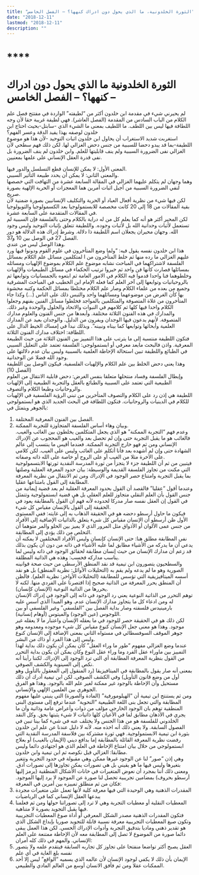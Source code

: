 ```yaml
---
title: "الثورة الخلدونية، ما الذي يحول دون ادراك كنهها؟ – الفصل الخامس"
date: "2018-12-11"
lastmod: "2018-12-11"
description: ""
---
```

# ****

# **الثورة الخلدونية ما الذي يحول دون ادراك كنهها؟ – الفصل الخامس –**

لم يحيرني شيء في مقدمة ابن خلدون أكثر من “لطيفته” الواردة في مفتتح فصل علم الكلام من الباب السادس من المقدمة (الفصل العاشر). فهي لطيفة غريبة حقا لأن وجه اللطافة فيها ليس بين اللطف. ما اللطيف بمعنى ما الشيء الذي -سابتل-بحيث احتاج ابن خلدون لوصفه بهذا يفيد الدقة وعسر الفهم؟  
استغربت شديد الاستغراب أن يحاول ابن خلدون اثبات التوحيد -لأن هذا هو موضوع اللطيفة-بما قد يبدو دحضا للسببية من جنس دحض الغزالي لها. لكن ذلك فهم سطحي لأن الغزالي نفى الضرورة السببية ولم ينف قابليتها للعلم. وابن خلدون لم ينف الضرورة بل نفى قدرة العقل الإنساني على علمها بمعنيين.

المعنى الأول: لا يمكن للإنسان قطع التسلسل والدور فيها.   
والمعنى الثاني: لا يمكن أن يحدد طبيعة التأثير السببي.   
وهما وجهان لم يتكلم عليهما الغزالي في المقالة السابعة عشرة من التهافت التي خصصها لنفي الضرورة السببية من أجيل اثبات أمرين هما المعجزات أو الحرية الإلهية بصورة صريح.  
لكن فيها شيء من نظرية أفعال العباد أو الحرية والتكليف الإنسانيين بصورة ضمنية لأن بقية المقالات من 18 إلى 20 كانت مخصصة للابستمولوجيا بعد الكسمولوجيا والثويولوجيا في المقالات المتقدمة على السابعة عشرة.  
لكن المحير أكثر هو أنه كما يعلم كل من له دراية بالكلام وحتى بالفلسفة فإن السببية لم تستعمل لأثبات وحدانية الله بل لأثبات وجوده. واللطيفة تتعلق بإثبات التوحيد وليس وجود الله. وجهان محيران يجعلان اسم اللطيفة ذا دلالة. وشرط إدراك هذه الدلالة هو دور الفصل 27 في الوصل بين 10 و37.  
وهذا الوصل ليس من عندي.   
هذا ابن خلدون نفسه يقول فيه: “ولما وضع المتأخرون في علوم القوم ودونوا فيها ورد عليهم الغزالي ما رده منها ثم خلط المتأخرون من ا لمتكلمين مسائل علم الكلام بمسائل الفلسفة لاشتراكهما في المباحث نشابه موضوع علم الكلام بموضوع الإلهيات ومسائله بمسائلها فصارت كأنها فن واحد ثم خيروا ترتيب الحكماء في مسائل الطبيعيات والإلهيات وخلطوهما فنا واحدا قدموا فيه الكلام في الامور العامة ثم ابتعوه بالجمسانيات وتوابعها ثم بالروحيانيات وتوابعها إلى آخر العلم كما فعله الإمام ابن الخطيب في المباحث المشرقية وجميع من بعده من علماء الكلام وصار علم الكلام مختلطا بمسائل الحكمة وكتبه محشوة بها كأن الغرض من موضوعهما ومسائلهما واحد والتبس ذلك على الناس (…) وكذا جاء المتأخرون من غلاة المتصوفة والمتكلمين بالمواجد فخلطوا مسائل الفنين بفنهم وجعلوا الكلام واحدا فيها كلها ثم كلامهم في النبوات والاتحاد والحلول والوحدة وغير ذلك. والمدارك في هذه الفنون الثلاثة مختلفة. وأبعدها من جنس الفنون والعلوم مدارك المتصوفة. لأنهم يدعون فيها الوجدان ويفرون من الدليل. والوجدان بعيد عن المدارك العلمية وأبحاثها وتوابعها كما بيناه ونبينه”. وبذلك نبدأ في إمساك الخيط الدال على اللطافة: اختلاف مدارك الفنون الثلاثة.  
فتكون اللطيفة منتسبة إلى ما يترتب على هذا التمييز بين الفنون الثلاثة من حيث الطبيعة المعرفية. واذن فالبحث مابعد معرفي أو ابستمولوجي: الفلسفة تعتمد على التعليل السببي في الطبائع واللطيفة تبين استحالة الإحاطة العلمية بالسببية وليس بيان عدم دلالتها على وجود الله فضلا عن الوحدانية.  
وهذا يعني دحض الخلط بين علم الكلام والإلهيات الفلسفية. فيكون الوصل بين اللطيفة (الفصل 10)   
وإبطال الفلسفة وفساد منتحلها متعلقا بنفس الغرض: دحض قابلية الانتقال من العلوم الطبيعية التي تعتمد على السببية والطبائع بالعقل والتجربة الطبيعية إلى الإلهيات والروحانيات وطبعا الكلام والتصوف.  
اللطيفة هي إذن رد على الكلام والتصوف المتأخرين من تبني الرؤية الفلسفية في الإلهيات للكلام في الدينيات والروحانيات. فتكون اللطافة في البحث الجديد الذي هو ابستمولوجي بالجوهر ويتمثل في:  
1. الفصل بين الفنون المعرفية المختلفة.  
2. وبيان وهاء أساس الفلسفة المتجاوزة للتجربة الممكنة.  
وعدم فهم “التجربة الممكنة” هو الذي يجعل المتكلمين يخلطون بين الغائب والغيب. فالغائب هو ما يقبل التجربة حتى وإن لم تحصل بعد والغيب هو المحجوب عن الإدراك الإنساني ومن ثم فهو خارج التجربة الممكنة. فعندما أقيس ما ينتسب إلى عالم الشهادة حتى وإن لم أشهده بعد فأنا أتكلم على الغائب وليس على الغيب. لكن كلامي على الآخرة مثلا من الغيب أو على الروح أو خاصة على الله ذاته وصفاته.  
فيتبين من ثم أن اللطيفة جزء لا يتجزأ من ثورة المدرسة النقدية ثورتها الابتسمولوجية التي مكنت من تجاوز الفلسفة القديمة والوسيطة: بيان حدود المعرفة العقلية وصلتها بما يقبل التجربة وامتناع حصر الوجود في الإدراك ومن ثم الانتقال من نظرية المعرفة المطابقة إلى القول بامتناعها عقليا.  
وعندما أقول “عقليا” فالقصد أن القول بحدود المعرفة العقلية لم يعد قضية إيمانية من جنس القول بأن العلم النقلي متجاوز للعلم العقلي بل هي قضية ابستمولوجية وتتمثل في القول إن العقل نفسه صار مدركا لحدوده لأنه فهم أن القول بالمطابقة يعود في الحقيقة إلى القول بالإنسان مقياس كل شيء.  
فيكون ما حاول أرسطو دحضه هو في الحقيقة الذهاب به إلى غايته: ففي المستوى الأول ظن أرسطو أن الإنسان مقياس كل شيء يتعلق بالذاتيات الإضافية إلى الأفراد من جنس عمى الألوان أو الأذواق مثل المرور الذي لا يميز بين الحلو والمر متوهما أن التخلص من ذلك يؤدي إلى المطابقة.  
نفي المطابقة مطلق هنا: حتى الإنسان كإنسان وليس الأفراد المختلفين لا يمكنه أن يدعي أن ما يدركه من الأشياء مطابق لما عليه الأشياء في ذاته من دون أن يكون بذلك قد زعم أن مدارك الإنسان من حيث إنسان مطابقة لحقائق الوجود في ذاته وليس لما يناسب مداركه فحسب: وهذه هي الذاتية المطلقة.  
والسطحيون يتصورون ابن تيمية قد نقد المنطق الأرسطي من حيث صحة قوانينه الصورية وهو ما لم يدعه ولم يقم به (التحليلات الأوائل: نظرية المنطق) بل هو نقد أسسه الميتافيزيقية التي تؤسس للمطابقة (التحليلات الأواخر: نظرية العلم). فالظن أن المنطق يحرر المعرفة من الذاتية صحيح إذا اقتصرنا على الفردي منها. لكنه لا يحررها من الذاتية النوعية (الإنسان كإنسان).  
توهم التحرر من الذاتية النوعية يعني رد الوجود في ذاته إلى الوجود في إدراك الإنسان له ومن ادعاء كل ما يتجاوز مدارك الإنسان عدم. وهو المبدأ الذي أسس عليه بارمينيدس فلسفته وصار بداية الفصل بين “الفلسفي” وغير الفلسفي أو بين اللوجوس (عين الوجود) والميتوس (أوهام إنسانية).  
لكن ذلك هو في الحقيقة حصر للوجود في ما يعقله الإنسان واعتبار ما لا يعقله غير موجود. وهذا هو معنى جعل الإنسان كنوع مقياس كل شيء موجوده ومعدومه وهو جوهر الموقف السوفسطائي في مستواه الثاني بمعنى الإضافة إلى الإنسان كنوع وليس إلى هذا الفرد أو ذاك من البشر.  
عندما وضع الغزالي مفهوم “طور ما وراء العقل” كان يمكن أن يكون ذلك بداية لهذا التمييز بين ماوراء عقل الفرد وما وراء عقل النوع وكان يمكن أن يكون بداية التحرر من القول بنظرية المعرفة المطابقة أي التي ترد الوجود إلى الإدراك. لكننا رأينا أنه نكص إلى السينوية والكشف الصوفي.  
بمعنى أنه صار يقول بالمطابقة في الميتافيزيقا (رد المنقول إلى المعقول بالتأويل وهو أول من وضع قانون التأويل) وفي الكشف الصوفي. لكن ابن تيمية أدرك أن ذلك مستحيل وأن الإحاطة بالوجود غير ممكنة لغير علم الله بالوجود. وهذا هو الفرق الجوهري بين العلمين الإلهي والإنساني.  
ومن ثم يستنتج ابن تيمية أن “الهيلومورفية” (المادة والصورة) التي ينبني عليها مفهوم المطابقة والتي تجعل بنى اللغة الطبيعية “النحوية” عندما ترفع إلى مستوى البنى المنطقية توهم بان الوجود الخارجي مؤلف من ذوات وأعراض عامة وذاتية وأن ما يجري في الأذهان مطابق لما في الأعيان كلها ذاتيات لا شيء يثبتها بحق. وكل النقد الخلدوني للفلسفة هو من هذا الجنس ولا يختلف عنه في شيء كما بينا تبين في الفصول السابقة. ولا يعني ذلك أنه اخذه منه. لأنه لا دليل عندنا عن علم ابن خلدون بثورة ابن تيمية الابستمولوجية. فهي ثورة مشتركة بين فلاسفة المدرسة النقدية التي رفضت نظرية المعرفة القائلة بالمطابقة إما بدافع ديني (الإيمان بالغيب) أو بعلاج ابستمولوجي من خلال بيان امتناع الإحاطة في العلم الذي هو اجتهادي دائما وليس مطابقا: الغزالي قبل نكوصه ثم ابن تيمية وابن خلدون.  
وهي إذن “صور” لنا عن الوجود غيرها ممكن وهي مقبولة في حدود التجربة وتتغير بتغيرها وليس فيها ما هو يقيني بل هي تصورات يمكن تجاوزها إلى تصورات أدق. ومعنى ذلك أننا بمجرد أن نعوض المتغيرات في خانات الأشكال المنطقية (يرمز إليها أرسطو بحروف) بمضامين تجريبية تحصل لنا صورة عن الموجود لا يرد إليها الموجود. فكان من ثم منطلق تمييزه بين أمرين في المعرفة:  
1. المقدرات الذهنية وهي الوحيدة التي فيها معرفة كلية لأنها تعمل على متغيرات مجردة يبدعها العقل الإنساني كما في الرياضيات  
2. المعطيات النقلية أو معطيات التجربة وهي لا ترد إلى تصوراتنا حولها ومن ثم فعلمنا فيها يقبل التجويد بصورة لا متناهية.  
فتكون المقدرات الذهنية مصدر الشكل المعرفي أو أداة صوغ المعطيات التجريبية وتكون صيغ المعطيات التجريبية معرفة نسبية قابلة للتجويد صوريا بإبداع الشكل الذي هو تقدير ذهني وماديا بتدقيق التجربة وأدوات الإدراك الحسي. لكن هذا العمل يبقى دائما صورة من الموضوع لا تصل إلى المطابقة معه لأن الإحاطة ممتنعة على العلم الإنساني. والمهم في ذلك كله أمران:   
1. العقل يصبح أكثر تواضعا منفتحا على تجاوز كل تجاربه السابقة فيتقدم علمه ولا يتصور نفسه بلغ الغاية في أي علم   
2. الإيمان بأن ذلك لا يكفي لوجود الإنسان لأن عالمه الذي يسميه “الواقع” ليس إلا أحد الممكنات عقلا ومن ثم فأفق الانسان أوسع من العالم المادي والطبيعي.

###